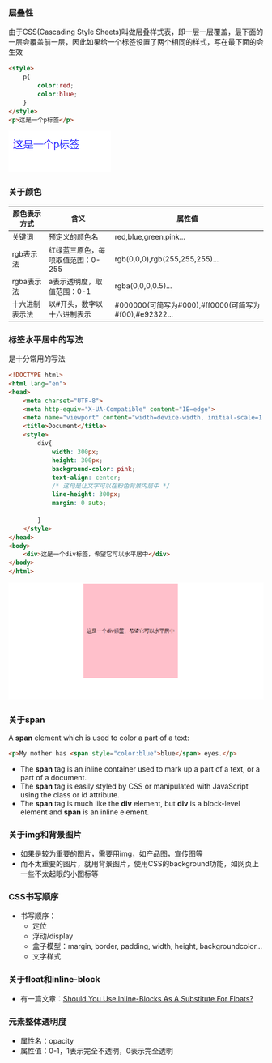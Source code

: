 ### 层叠性
由于CSS(Cascading Style Sheets)叫做层叠样式表，即一层一层覆盖，最下面的一层会覆盖前一层，因此如果给一个标签设置了两个相同的样式，写在最下面的会生效
```html
<style>
    p{
        color:red;
        color:blue;
    }
</style>
<p>这是一个p标签</p>
```
![层叠性代码结果](images/00-01.png)

### 关于颜色
|颜色表示方式|含义|属性值|
|----|----|----|
|关键词|预定义的颜色名|red,blue,green,pink...|
|rgb表示法|红绿蓝三原色，每项取值范围：0-255|rgb(0,0,0),rgb(255,255,255)...|
|rgba表示法|a表示透明度，取值范围：0-1|rgba(0,0,0,0.5)...|
|十六进制表示法|以#开头，数字以十六进制表示|#000000(可简写为#000),#ff0000(可简写为#f00),#e92322...|
### 标签水平居中的写法
是十分常用的写法
```html
<!DOCTYPE html>
<html lang="en">
<head>
    <meta charset="UTF-8">
    <meta http-equiv="X-UA-Compatible" content="IE=edge">
    <meta name="viewport" content="width=device-width, initial-scale=1.0">
    <title>Document</title>
    <style>
        div{
            width: 300px;
            height: 300px;
            background-color: pink;
            text-align: center;
            /* 这句是让文字可以在粉色背景内居中 */
            line-height: 300px;
            margin: 0 auto;
            
        }
    </style>
</head>
<body>
    <div>这是一个div标签，希望它可以水平居中</div>
</body>
</html>
```
![水平居中的效果](images/00-02.png )

### 关于span
A **span** element which is used to color a part of a text:
```html
<p>My mother has <span style="color:blue">blue</span> eyes.</p>
```

* The **span** tag is an inline container used to mark up a part of a text, or a part of a document.
* The **span** tag is easily styled by CSS or manipulated with JavaScript using the class or id attribute.
* The **span** tag is much like the **div** element, but **div** is a block-level element and **span** is an inline element.

### 关于img和背景图片
* 如果是较为重要的图片，需要用img，如产品图，宣传图等
* 而不太重要的图片，就用背景图片，使用CSS的background功能，如网页上一些不太起眼的小图标等

### CSS书写顺序
* 书写顺序：
  + 定位
  + 浮动/display
  + 盒子模型：margin, border, padding, width, height, backgroundcolor...
  + 文字样式

### 关于float和inline-block
* 有一篇文章：[Should You Use Inline-Blocks As A Substitute For Floats?](https://vanseodesign.com/css/inline-blocks/)

### 元素整体透明度
* 属性名：opacity
* 属性值：0-1，1表示完全不透明，0表示完全透明
